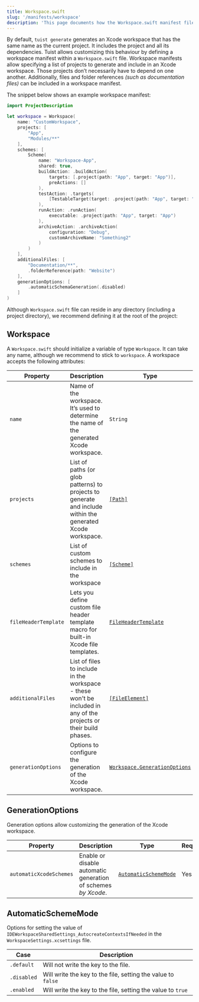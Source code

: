 ```yaml
---
title: Workspace.swift
slug: '/manifests/workspace'
description: 'This page documents how the Workspace.swift manifest file can be used to group projects together, add additional files, and define workspace schemes.'
---
```


By default, `tuist generate` generates an Xcode workspace that has the same name as the current project. It includes the project and all its dependencies. Tuist allows customizing this behaviour by defining a workspace manifest within a `Workspace.swift` file. Workspace manifests allow specifying a list of projects to generate and include in an Xcode workspace. Those projects don’t necessarily have to depend on one another. Additionally, files and folder references _(such as documentation files)_ can be included in a workspace manifest.

The snippet below shows an example workspace manifest:

```swift
import ProjectDescription

let workspace = Workspace(
    name: "CustomWorkspace",
    projects: [
        "App",
        "Modules/**"
    ],
    schemes: [
        Scheme(
            name: "Workspace-App",
            shared: true,
            buildAction: .buildAction(
                targets: [.project(path: "App", target: "App")],
                preActions: []
            ),
            testAction: .targets(
                [TestableTarget(target: .project(path: "App", target: "AppTests"))]
            ),
            runAction: .runAction(
                executable: .project(path: "App", target: "App")
            ),
            archiveAction: .archiveAction(
                configuration: "Debug",
                customArchiveName: "Something2"
            )
        )
    ],
    additionalFiles: [
        "Documentation/**",
        .folderReference(path: "Website")
    ],
    generationOptions: [
        .automaticSchemaGeneration(.disabled)
    ]
)
```

Although `Workspace.swift` file can reside in any directory (including a project directory), we recommend defining it at the root of the project:

## Workspace

A `Workspace.swift` should initialize a variable of type `Workspace`. It can take any name, although we recommend to stick to `workspace`. A workspace accepts the following attributes:

| Property             | Description                                                                                                       | Type                                                            | Required | Default |
| -------------------- | ----------------------------------------------------------------------------------------------------------------- | --------------------------------------------------------------- | -------- | ------- |
| `name`               | Name of the workspace. It’s used to determine the name of the generated Xcode workspace.                          | `String`                                                        | Yes      |         |
| `projects`           | List of paths (or glob patterns) to projects to generate and include within the generated Xcode workspace.        | [`[Path]`](/manifests/project#path)                             | Yes      |         |
| `schemes`            | List of custom schemes to include in the workspace                                                                | [`[Scheme]`](/manifests/project#scheme)                         | No       |         |
| `fileHeaderTemplate` | Lets you define custom file header template macro for built-in Xcode file templates.                              | [`FileHeaderTemplate`](/manifests/project#file-header-template) | No       |         |
| `additionalFiles`    | List of files to include in the workspace - these won't be included in any of the projects or their build phases. | [`[FileElement]`](/manifests/project#fileelement)               | No       | `[]`    |
| `generationOptions`  | Options to configure the generation of the Xcode workspace.                                                       | [`Workspace.GenerationOptions`](#generationoptions)             | No       | `nil`   |

## GenerationOptions

Generation options allow customizing the generation of the Xcode workspace.

| Property                | Description                                                                                                       | Type                                                            | Required | Default |
| ----------------------- | ----------------------------------------------------------------------------------------------------------------- | --------------------------------------------------------------- | -------- | ------- |
| `automaticXcodeSchemes` | Enable or disable automatic generation of schemes _by Xcode_.                                                     | [`AutomaticSchemeMode`](/#automaticschememode)                  | Yes      |         |

## AutomaticSchemeMode

Options for setting the value of `IDEWorkspaceSharedSettings_AutocreateContextsIfNeeded` in the `WorkspaceSettings.xcsettings` file.

| Case        | Description                                                  |
| ----------- | ------------------------------------------------------------ |
| `.default`  | Will not write the key to the file.                          |
| `.disabled` | Will write the key to the file, setting the value to `false` |
| `.enabled`  | Will write the key to the file, setting the value to `true`  |
